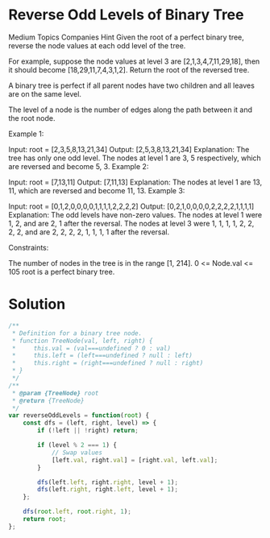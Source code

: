 # Reverse Odd Levels of Binary Tree
Medium
Topics
Companies
Hint
Given the root of a perfect binary tree, reverse the node values at each odd level of the tree.

For example, suppose the node values at level 3 are \[2,1,3,4,7,11,29,18], then it should become \[18,29,11,7,4,3,1,2].
Return the root of the reversed tree.

A binary tree is perfect if all parent nodes have two children and all leaves are on the same level.

The level of a node is the number of edges along the path between it and the root node.

Example 1:

Input: root = \[2,3,5,8,13,21,34]
Output: \[2,5,3,8,13,21,34]
Explanation:
The tree has only one odd level.
The nodes at level 1 are 3, 5 respectively, which are reversed and become 5, 3.
Example 2:

Input: root = \[7,13,11]
Output: \[7,11,13]
Explanation:
The nodes at level 1 are 13, 11, which are reversed and become 11, 13.
Example 3:

Input: root = \[0,1,2,0,0,0,0,1,1,1,1,2,2,2,2]
Output: \[0,2,1,0,0,0,0,2,2,2,2,1,1,1,1]
Explanation:
The odd levels have non-zero values.
The nodes at level 1 were 1, 2, and are 2, 1 after the reversal.
The nodes at level 3 were 1, 1, 1, 1, 2, 2, 2, 2, and are 2, 2, 2, 2, 1, 1, 1, 1 after the reversal.

Constraints:

The number of nodes in the tree is in the range \[1, 214].
0 <= Node.val <= 105
root is a perfect binary tree.

# Solution

```JavaScript
/**
 * Definition for a binary tree node.
 * function TreeNode(val, left, right) {
 *     this.val = (val===undefined ? 0 : val)
 *     this.left = (left===undefined ? null : left)
 *     this.right = (right===undefined ? null : right)
 * }
 */
/**
 * @param {TreeNode} root
 * @return {TreeNode}
 */
var reverseOddLevels = function(root) {
    const dfs = (left, right, level) => {
        if (!left || !right) return;

        if (level % 2 === 1) {
            // Swap values
            [left.val, right.val] = [right.val, left.val];
        }

        dfs(left.left, right.right, level + 1);
        dfs(left.right, right.left, level + 1);
    };

    dfs(root.left, root.right, 1);
    return root;
};
